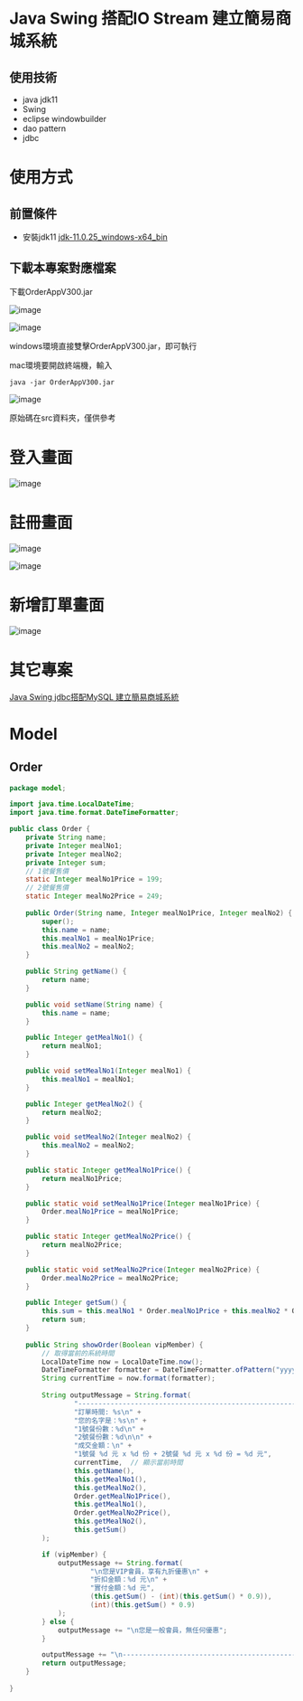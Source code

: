 # Java Swing 搭配IO Stream 建立簡易商城系統

## 使用技術
- java jdk11
- Swing
- eclipse windowbuilder
- dao pattern
- jdbc

# 使用方式

## 前置條件

- 安裝jdk11
[jdk-11.0.25_windows-x64_bin](https://github.com/IvesShe/JavaSwingIOStringShoppingMall/blob/main/OrderAppV300.jar)

## 下載本專案對應檔案

下載OrderAppV300.jar

![image](./images/20250209123255.jpg)

![image](./images/20250209125229.jpg)

windows環境直接雙擊OrderAppV300.jar，即可執行

mac環境要開啟終端機，輸入

```shell
java -jar OrderAppV300.jar
```
![image](./images/Xnip2025-02-10_10-32-27.jpg)

原始碼在src資料夾，僅供參考

# 登入畫面

![image](./images/Xnip2025-02-10_10-51-51.jpg)

# 註冊畫面

![image](./images/Xnip2025-02-10_10-51-20.jpg)

![image](./images/Xnip2025-02-10_10-51-35.jpg)



# 新增訂單畫面

![image](./images/Xnip2025-02-10_10-52-37.jpg)

# 其它專案

[Java Swing jdbc搭配MySQL 建立簡易商城系統](https://github.com/IvesShe/JavaSwingMySQLShoppingMall)

# Model

## Order

```java
package model;

import java.time.LocalDateTime;
import java.time.format.DateTimeFormatter;

public class Order {
	private String name;
	private Integer mealNo1;
	private Integer mealNo2;
	private Integer sum;
	// 1號餐售價
	static Integer mealNo1Price = 199;
	// 2號餐售價
	static Integer mealNo2Price = 249;
	
	public Order(String name, Integer mealNo1Price, Integer mealNo2) {
		super();
		this.name = name;
		this.mealNo1 = mealNo1Price;
		this.mealNo2 = mealNo2;
	}

	public String getName() {
		return name;
	}

	public void setName(String name) {
		this.name = name;
	}	

	public Integer getMealNo1() {
		return mealNo1;
	}

	public void setMealNo1(Integer mealNo1) {
		this.mealNo1 = mealNo1;
	}

	public Integer getMealNo2() {
		return mealNo2;
	}

	public void setMealNo2(Integer mealNo2) {
		this.mealNo2 = mealNo2;
	}

	public static Integer getMealNo1Price() {
		return mealNo1Price;
	}

	public static void setMealNo1Price(Integer mealNo1Price) {
		Order.mealNo1Price = mealNo1Price;
	}

	public static Integer getMealNo2Price() {
		return mealNo2Price;
	}

	public static void setMealNo2Price(Integer mealNo2Price) {
		Order.mealNo2Price = mealNo2Price;
	}

	public Integer getSum() {
		this.sum = this.mealNo1 * Order.mealNo1Price + this.mealNo2 * Order.mealNo2Price;
		return sum;
	}
	
	public String showOrder(Boolean vipMember) {
		// 取得當前的系統時間
	    LocalDateTime now = LocalDateTime.now();
	    DateTimeFormatter formatter = DateTimeFormatter.ofPattern("yyyy-MM-dd HH:mm:ss");
	    String currentTime = now.format(formatter);
	    
	    String outputMessage = String.format(
	            "---------------------------------------------------------\n" +
	            "訂單時間: %s\n" +  
	            "您的名字是：%s\n" +
	            "1號餐份數：%d\n" +
	            "2號餐份數：%d\n\n" +
	            "成交金額：\n" +
	            "1號餐 %d 元 x %d 份 + 2號餐 %d 元 x %d 份 = %d 元",
	            currentTime,  // 顯示當前時間
	            this.getName(),
	            this.getMealNo1(),
	            this.getMealNo2(),
	            Order.getMealNo1Price(),
	            this.getMealNo1(),
	            Order.getMealNo2Price(),
	            this.getMealNo2(),
	            this.getSum()
	    );

	    if (vipMember) {
	        outputMessage += String.format(
	                "\n您是VIP會員，享有九折優惠\n" +
	                "折扣金額：%d 元\n" +
	                "實付金額：%d 元",
	                (this.getSum() - (int)(this.getSum() * 0.9)),
	                (int)(this.getSum() * 0.9)
	        );
	    } else {
	        outputMessage += "\n您是一般會員，無任何優惠";
	    }

	    outputMessage += "\n---------------------------------------------------------";
	    return outputMessage;
	}
	
}



```


